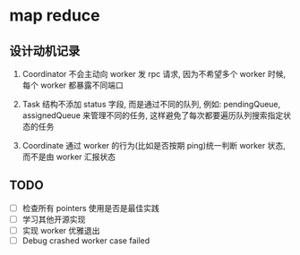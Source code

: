 # map reduce

## 设计动机记录

1. Coordinator 不会主动向 worker 发 rpc 请求, 因为不希望多个 worker 时候, 每个 worker 都暴露不同端口

2. Task 结构不添加 status 字段, 而是通过不同的队列, 例如: pendingQueue, assignedQueue 来管理不同的任务, 这样避免了每次都要遍历队列搜索指定状态的任务

3. Coordinate 通过 worker 的行为(比如是否按期 ping)统一判断 worker 状态, 而不是由 worker 汇报状态

## TODO

- [ ] 检查所有 pointers 使用是否是最佳实践
- [ ] 学习其他开源实现
- [ ] 实现 worker 优雅退出
- [ ] Debug crashed worker case failed
